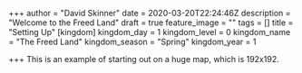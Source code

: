 +++
author = "David Skinner"
date = 2020-03-20T22:24:46Z
description = "Welcome to the Freed Land"
draft = true
feature_image = ""
tags = []
title = "Setting Up"
[kingdom]
kingdom_day = 1
kingdom_level = 0
kingdom_name = "The Freed Land"
kingdom_season = "Spring"
kingdom_year = 1

+++
This is an example of starting out on a huge map, which is 192x192.